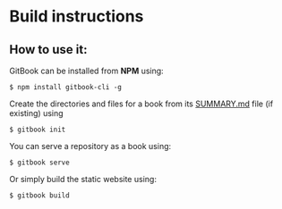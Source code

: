 # Build instructions

## How to use it:

GitBook can be installed from **NPM** using:

```
$ npm install gitbook-cli -g
```

Create the directories and files for a book from its
[SUMMARY.md](https://github.com/GitbookIO/gitbook#book-format) file (if
existing) using

```
$ gitbook init
```

You can serve a repository as a book using:

```
$ gitbook serve
```

Or simply build the static website using:

```
$ gitbook build
```
